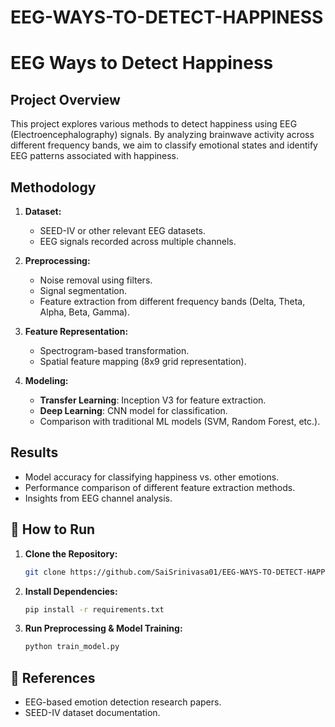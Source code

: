 # EEG-WAYS-TO-DETECT-HAPPINESS
# EEG Ways to Detect Happiness

##  Project Overview
This project explores various methods to detect happiness using EEG (Electroencephalography) signals. By analyzing brainwave activity across different frequency bands, we aim to classify emotional states and identify EEG patterns associated with happiness.

##  Methodology
1. **Dataset:**
   - SEED-IV or other relevant EEG datasets.
   - EEG signals recorded across multiple channels.

2. **Preprocessing:**
   - Noise removal using filters.
   - Signal segmentation.
   - Feature extraction from different frequency bands (Delta, Theta, Alpha, Beta, Gamma).

3. **Feature Representation:**
   - Spectrogram-based transformation.
   - Spatial feature mapping (8x9 grid representation).

4. **Modeling:**
   - **Transfer Learning**: Inception V3 for feature extraction.
   - **Deep Learning**: CNN model for classification.
   - Comparison with traditional ML models (SVM, Random Forest, etc.).

## Results
- Model accuracy for classifying happiness vs. other emotions.
- Performance comparison of different feature extraction methods.
- Insights from EEG channel analysis.

## 🚀 How to Run
1. **Clone the Repository:**
   ```sh
   git clone https://github.com/SaiSrinivasa01/EEG-WAYS-TO-DETECT-HAPPINESS
   ```
2. **Install Dependencies:**
   ```sh
   pip install -r requirements.txt
   ```
3. **Run Preprocessing & Model Training:**
   ```sh
   python train_model.py
   ```

## 📜 References
- EEG-based emotion detection research papers.
- SEED-IV dataset documentation.


